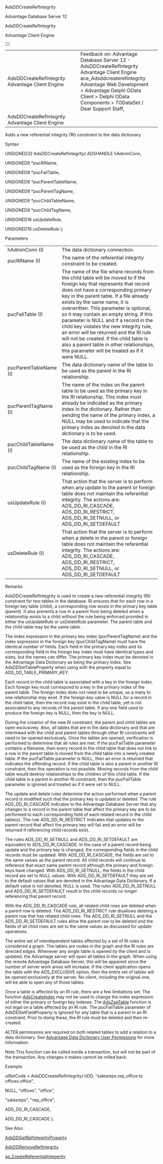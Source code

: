 AdsDDCreateRefIntegrity




Advantage Database Server 12  

AdsDDCreateRefIntegrity

Advantage Client Engine

|  |
| --- |
|  |

|  |  |  |  |  |
| --- | --- | --- | --- | --- |
| AdsDDCreateRefIntegrity  Advantage Client Engine |  |  | Feedback on: Advantage Database Server 12 - AdsDDCreateRefIntegrity Advantage Client Engine ace\_Adsddcreaterefintegrity Advantage Web Development > Advantage Delphi OData Client > Delphi OData Components > TODataSet / Dear Support Staff, |  |
| AdsDDCreateRefIntegrity  Advantage Client Engine |  |  |  |  |

Adds a new referential integrity (RI) constraint to the data dictionary

Syntax

UNSIGNED32 AdsDDCreateRefIntegrity( ADSHANDLE hAdminConn,

UNSIGNED8 \*pucRIName,

UNSIGNED8 \*pucFailTable,

UNSIGNED8 \*pucParentTableName,

UNSIGNED8 \*pucParentTagName,

UNSIGNED8 \*pucChildTableName,

UNSIGNED8 \*pucChildTagName,

UNSIGNED16 usUpdateRule,

UNSIGNED16 usDeleteRule );

Parameters

|  |  |
| --- | --- |
| hAdminConn (I) | The data dictionary connection. |
| pucRIName (I) | The name of the referential integrity constraint to be created. |
| pucFailTable (I) | The name of the file where records from the child table will be moved to if the foreign key that represents that record does not have a corresponding primary key in the parent table. If a file already exists by the same name, it is overwritten. This parameter is optional, so it may contain an empty string. If this parameter is NULL and if a record in the child key violates the new integrity rule, an error will be returned and the RI rule will not be created. If the child table is also a parent table in other relationships, this parameter will be treated as if it were NULL. |
| pucParentTableName (I) | The data dictionary name of the table to be used as the parent in the RI relationship. |
| pucParentTagName (I) | The name of the index on the parent table to be used as the primary key in the RI relationship. This index must already be indicated as the primary index in the dictionary. Rather than sending the name of the primary index, a NULL may be used to indicate that the primary index as denoted in the data dictionary is to be used. |
| pucChildTableName (I) | The data dictionary name of the table to be used as the child in the RI relationship. |
| pucChildTagName (I) | The name of the existing index to be used as the foreign key in the RI relationship. |
| usUpdateRule (I) | That action that the server is to perform when any update to the parent or foreign table does not maintain the referential integrity. The actions are: ADS\_DD\_RI\_CASCADE, ADS\_DD\_RI\_RESTRICT, ADS\_DD\_RI\_SETNULL, or ADS\_DD\_RI\_SETDEFAULT |
| usDeleteRule (I) | That action that the server is to perform when a delete in the parent or foreign table does not maintain the referential integrity. The actions are: ADS\_DD\_RI\_CASCADE, ADS\_DD\_RI\_RESTRICT, ADS\_DD\_RI\_SETNULL, or ADS\_DD\_RI\_SETDEFAULT |

Remarks

AdsDDCreateRefIntegrity is used to create a new referential integrity (RI) constraint for two tables in the database. RI ensures that for each row in a foreign key table (child), a corresponding row exists in the primary key table (parent). It also prevents a row in a parent from being deleted when a relationship exists to a child without the rule being enforced provided in either the usUpdateRule or usDeleteRule parameter. The parent table and the child table may be the same table.

The index expression in the primary key index (pucParentTagName) and the index expression in the foreign key (pucChildTagName) must have the identical number of fields. Each field in the primary key index and its corresponding field in the foreign key index must have identical types and sizes, but the names can differ. The primary key index must be denoted in the Advantage Data Dictionary as being the primary index. See AdsDDSetTableProperty when using with the property equal to ADS\_DD\_TABLE\_PRIMARY\_KEY.

Each record in the child table is associated with a key in the foreign index. Each foreign key must correspond to a key in the primary index of the parent table. The foreign index does not need to be unique, so a many to one relationship may exist. If the foreign key value is NULL for a record in the child table, then the record may exist in the child table, yet is not associated to any records of the parent table. If any one field used to produce the foreign key is NULL, then the key is NULL.

During the creation of the new RI constraint, the parent and child tables are open exclusively. Also, all tables that are in the data dictionary and that are interlinked with the child and parent tables through other RI constraints will need to be opened exclusively. Once the tables are opened, verification is performed to determine that all rules are met. If the pucFailTable parameter contains a filename, then every record in the child table that does not link to a row in the parent table is moved from the child table into a newly created table. If the pucFailTable parameter is NULL, then an error is returned that indicates the offending record. If the child table is also a parent in another RI constraint, then this operation is not possible. Moving records from the child table would destroy relationships to the children of this child table. If the child table is a parent in another RI constraint, then the pucFailTable parameter is ignored and treated as if it were set to NULL.

The update and delete rules determine the action performed when a parent record is modified such that the primary key is updated or deleted. The rule ADS\_DD\_RI\_CASCADE indicates to the Advantage Database Server that any changes to a record in the parent table that affect the primary key are to be performed to each corresponding field of each related record in the child table(s). The rule ADS\_DD\_RI\_RESTRICT indicates that updates to the parent record that affect the primary key will fail and an error will be returned if referencing child records exist.

The rules ADS\_DD\_RI\_SETNULL and ADS\_DD\_RI\_SETDEFAULT are equivalent to ADS\_DD\_RI\_CASCADE. In the case of a parent record being update and the primary key is changed, the corresponding fields in the child records must be updated. With ADS\_DD\_RI\_CASCADE, the fields are set to the same values as the parent record. All child records will continue to reference that exact same parent record although the primary and foreign keys have changed. With ADS\_DD\_RI\_SETNULL, the fields in the child record are set to NULL values. With ADS\_DD\_RI\_SETDEFAULT they are set to the default values that are denoted in the Advantage Data Dictionary. If a default value is not denoted, NULL is used. The rules ADS\_DD\_RI\_SETNULL and ADS\_DD\_RI\_SETDEFAULT result in the child records no longer referencing that parent record.

With the ADS\_DD\_RI\_CASCADE rule, all related child rows are deleted when a parent row is deleted. The ADS\_DD\_RI\_RESTRICT rule disallows deleting a parent row that has related child rows. The ADS\_DD\_RI\_SETNULL and the ADS\_DD\_RI\_SETDEFAULT rules allow the parent row to be deleted and the fields of all child rows are set to the same values as discussed for update operations.

The entire set of interdependent tables affected by a set of RI rules is considered a graph. The tables are nodes in the graph and the RI rules are directed edges. Whenever any single table is opened by the client and is updated, the Advantage server will open all tables in the graph. When using the remote Advantage Database Server, this will be apparent since the number of server work areas will increase. If the client application opens the table with the ADS\_EXCLUSIVE option, then the entire set of tables will be opened exclusively at the server. No client, including the original one, will be able to open any of those tables.

Once a table is affected by an RI rule, there are a few limitations set. The function [AdsCreateIndex](ace_adscreateindex.htm) may not be used to change the index expression of either the primary or foreign key indexes. The [AdsZapTable](ace_adszaptable.htm) function is not legal on a table affected by an RI rule. The pucFailTable parameter of AdsDDSetFieldProperty is ignored for any table that is a parent in an RI constraint. Prior to doing these, the RI rule must be deleted and then re-created.

ALTER permissions are required on both related tables to add a relation to a data dictionary. See [Advantage Data Dictionary User Permissions](master_advantage_data_dictionary_user_permissions.htm) for more information.

Note This function can be called inside a transaction, but will not be part of the transaction. Any changes it makes cannot be rolled back.

Example

ulRetCode = AdsDDCreateRefIntegrity( hDD, "salesreps.rep\_office to offices.office",

NULL, "offices", "office",

"salesreps", "rep\_office",

ADS\_DD\_RI\_CASCADE,

ADS\_DD\_RI\_CASCADE );

See Also

[AdsDDGetRefIntegrityProperty](ace_adsddgetrefintegrityproperty.htm)

[AdsDDRemoveRefIntegrity](ace_adsddremoverefintegrity.htm)

[sp\_CreateReferentialIntegertiy](master_sp_createreferentialintegrity.htm)